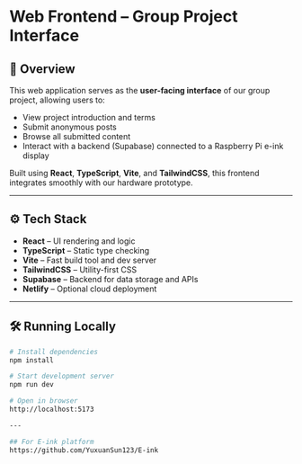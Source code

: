 # Web Frontend – Group Project Interface

## 📝 Overview
This web application serves as the **user-facing interface** of our group project, allowing users to:

- View project introduction and terms
- Submit anonymous posts
- Browse all submitted content
- Interact with a backend (Supabase) connected to a Raspberry Pi e-ink display

Built using **React**, **TypeScript**, **Vite**, and **TailwindCSS**, this frontend integrates smoothly with our hardware prototype.

---


## ⚙️ Tech Stack

- **React** – UI rendering and logic
- **TypeScript** – Static type checking
- **Vite** – Fast build tool and dev server
- **TailwindCSS** – Utility-first CSS
- **Supabase** – Backend for data storage and APIs
- **Netlify** – Optional cloud deployment

---

## 🛠 Running Locally

```bash
# Install dependencies
npm install

# Start development server
npm run dev

# Open in browser
http://localhost:5173

---

## For E-ink platform
https://github.com/YuxuanSun123/E-ink
